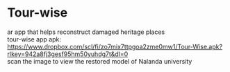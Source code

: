# Tour-wise
ar app that helps reconstruct damaged heritage places
<br>tour-wise app apk: https://www.dropbox.com/scl/fi/zo7mix7ttpgoa2zme0mw1/Tour-Wise.apk?rlkey=942a8fj3gesf95hm50yuhdg7t&dl=0<br>
scan  the image to view the restored model of Nalanda university
